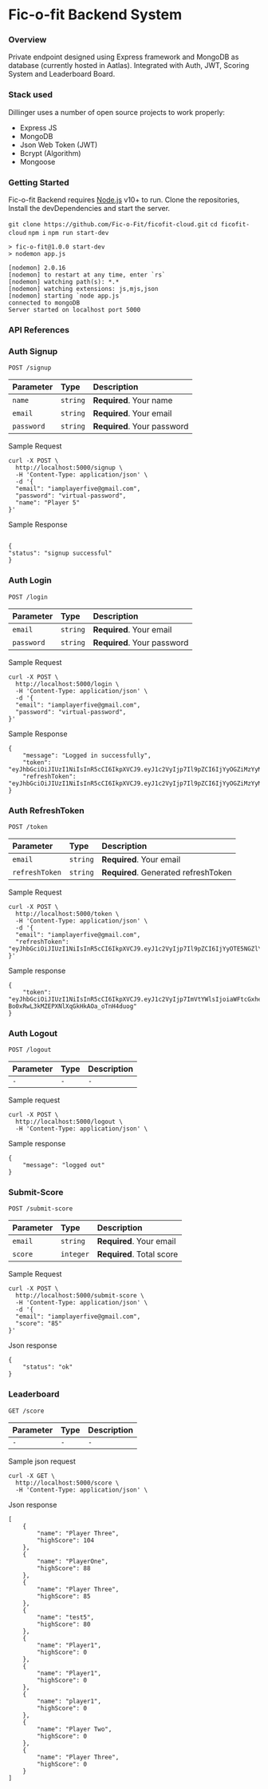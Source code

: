 # Fic-o-fit Backend System

### Overview

Private endpoint designed using Express framework and MongoDB as database (currently hosted in Aatlas). Integrated with Auth, JWT, Scoring System and Leaderboard Board.

### Stack used

Dillinger uses a number of open source projects to work properly:

- Express JS
- MongoDB
- Json Web Token (JWT)
- Bcrypt (Algorithm)
- Mongoose

### Getting Started

Fic-o-fit Backend requires [Node.js](https://nodejs.org/) v10+ to run.
Clone the repositories, Install the devDependencies and start the server.

`git clone https://github.com/Fic-o-Fit/ficofit-cloud.git`
`cd ficofit-cloud`
`npm i`
`npm run start-dev`

```
> fic-o-fit@1.0.0 start-dev
> nodemon app.js

[nodemon] 2.0.16
[nodemon] to restart at any time, enter `rs`
[nodemon] watching path(s): *.*
[nodemon] watching extensions: js,mjs,json
[nodemon] starting `node app.js`
connected to mongoDB
Server started on localhost port 5000
```

### API References

### Auth Signup

```http
POST /signup
```

| Parameter  | Type     | Description                 |
| :--------- | :------- | :-------------------------- |
| `name`     | `string` | **Required**. Your name     |
| `email`    | `string` | **Required**. Your email    |
| `password` | `string` | **Required**. Your password |

Sample Request

```
curl -X POST \
  http://localhost:5000/signup \
  -H 'Content-Type: application/json' \
  -d '{
  "email": "iamplayerfive@gmail.com",
  "password": "virtual-password",
  "name": "Player 5"
}'
```

Sample Response

```

{
"status": "signup successful"
}

```

### Auth Login

```http
POST /login
```

| Parameter  | Type     | Description                 |
| :--------- | :------- | :-------------------------- |
| `email`    | `string` | **Required**. Your email    |
| `password` | `string` | **Required**. Your password |

Sample Request

```
curl -X POST \
  http://localhost:5000/login \
  -H 'Content-Type: application/json' \
  -d '{
  "email": "iamplayerfive@gmail.com",
  "password": "virtual-password",
}'
```

Sample Response

```
{
    "message": "Logged in successfully",
    "token": "eyJhbGciOiJIUzI1NiIsInR5cCI6IkpXVCJ9.eyJ1c2VyIjp7Il9pZCI6IjYyOGZiMzYyMWZlYzNlMDZmZTVhMmRkYyIsImVtYWlsIjoiaWFtcGxheWVydGhyZWVAZ21haWwuY29tIn0sImlhdCI6MTY1MzcwNzgwMiwiZXhwIjoxNjUzNzA4MTAyfQ.sku8sWIlpmmZ_VwJ7_kOurxt3Qh9hotuw8EfI_Y6EZQ",
    "refreshToken": "eyJhbGciOiJIUzI1NiIsInR5cCI6IkpXVCJ9.eyJ1c2VyIjp7Il9pZCI6IjYyOGZiMzYyMWZlYzNlMDZmZTVhMmRkYyIsImVtYWlsIjoiaWFtcGxheWVydGhyZWVAZ21haWwuY29tIn0sImlhdCI6MTY1MzcwNzgwMiwiZXhwIjoxNjUzNzk0MjAyfQ.7WRtP2KJk0hJKiytOtGqJOsky9AOjduOESEd0Gho7PU"
}
```

### Auth RefreshToken

```http
POST /token
```

| Parameter      | Type     | Description                          |
| :------------- | :------- | :----------------------------------- |
| `email`        | `string` | **Required**. Your email             |
| `refreshToken` | `string` | **Required**. Generated refreshToken |

Sample Request

```
curl -X POST \
  http://localhost:5000/token \
  -H 'Content-Type: application/json' \
  -d '{
  "email": "iamplayerfive@gmail.com",
  "refreshToken": "eyJhbGciOiJIUzI1NiIsInR5cCI6IkpXVCJ9.eyJ1c2VyIjp7Il9pZCI6IjYyOTE5NGZlYmM1MjViODQyN2U3YjFjNCIsImVtYWlsIjoiaWFtcGxheWVyZml2ZUBnbWFpbC5jb20ifSwiaWF0IjoxNjUzNzA4NTE0LCJleHAiOjE2NTM3OTQ5MTR9.gzGmsxOiCCnuTPpdbmcQ3GL5ScHhwpgGyu4Z4VUjbDU",
}'
```

Sample response

```
{
    "token": "eyJhbGciOiJIUzI1NiIsInR5cCI6IkpXVCJ9.eyJ1c2VyIjp7ImVtYWlsIjoiaWFtcGxheWVyZml2ZUBnbWFpbC5jb20iLCJfaWQiOiI2MjkxOTRmZWJjNTI1Yjg0MjdlN2IxYzQifSwiaWF0IjoxNjUzNzA4NTYyLCJleHAiOjE2NTM3MDg4NjJ9.iay8poF-Bo0xRwL3kMZEPXNlXqGkHkAOa_oTnH4duog"
}
```

### Auth Logout

```http
POST /logout
```

| Parameter | Type | Description |
| :-------- | :--- | :---------- |
| `-`       | `-`  | `-`         |

Sample request

```
curl -X POST \
  http://localhost:5000/logout \
  -H 'Content-Type: application/json' \
```

Sample response

```
{
    "message": "logged out"
}
```

### Submit-Score

```http
POST /submit-score
```

| Parameter | Type      | Description               |
| :-------- | :-------- | :------------------------ |
| `email`   | `string`  | **Required**. Your email  |
| `score`   | `integer` | **Required**. Total score |

Sample Request

```
curl -X POST \
  http://localhost:5000/submit-score \
  -H 'Content-Type: application/json' \
  -d '{
  "email": "iamplayerfive@gmail.com",
  "score": "85"
}'
```

Json response

```
{
    "status": "ok"
}
```

### Leaderboard

```http
GET /score
```

| Parameter | Type | Description |
| :-------- | :--- | :---------- |
| `-`       | `-`  | `-`         |

Sample json request

```
curl -X GET \
  http://localhost:5000/score \
  -H 'Content-Type: application/json' \

```

Json response

```
[
    {
        "name": "Player Three",
        "highScore": 104
    },
    {
        "name": "PlayerOne",
        "highScore": 88
    },
    {
        "name": "Player Three",
        "highScore": 85
    },
    {
        "name": "test5",
        "highScore": 80
    },
    {
        "name": "Player1",
        "highScore": 0
    },
    {
        "name": "Player1",
        "highScore": 0
    },
    {
        "name": "player1",
        "highScore": 0
    },
    {
        "name": "Player Two",
        "highScore": 0
    },
    {
        "name": "Player Three",
        "highScore": 0
    }
]
```
